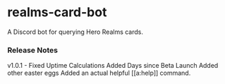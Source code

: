 # realms-card-bot

A Discord bot for querying Hero Realms cards.


### Release Notes
v1.0.1 - 
    Fixed Uptime Calculations
    Added Days since Beta Launch
    Added other easter eggs
    Added an actual helpful [[a:help]] command.